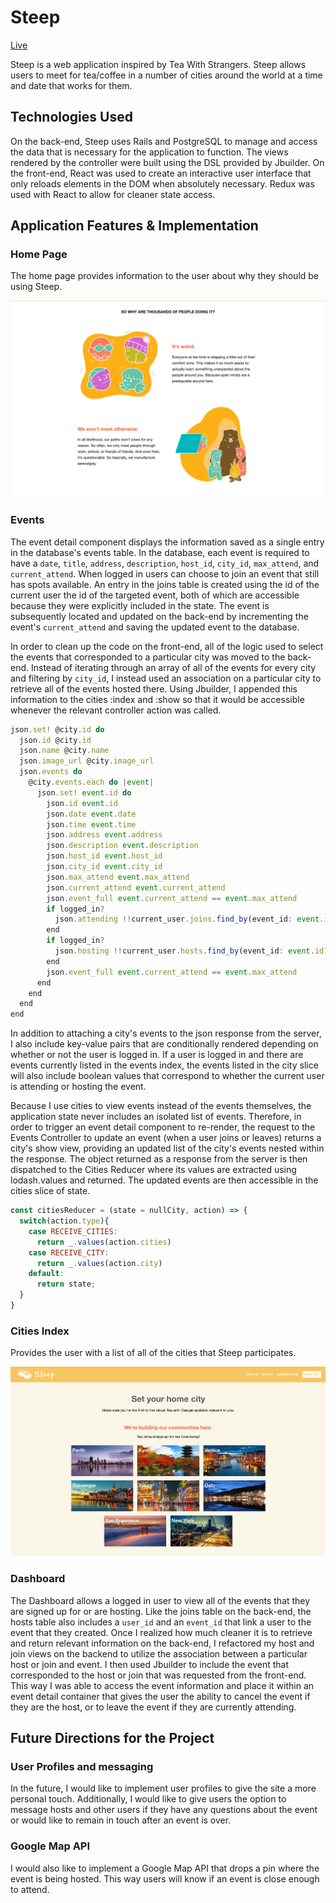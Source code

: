 # Steep
[Live](https://www.steepwithstrangers.com/)

Steep is a web application inspired by Tea With Strangers.  Steep allows users to meet for tea/coffee in a number of cities around the world at a time and date that works for them.

## Technologies Used
On the back-end, Steep uses Rails and PostgreSQL to manage and access the data that is necessary for the application to function.  The views rendered by the controller were built using the DSL provided by Jbuilder.  On the front-end, React was used to create an interactive user interface that only reloads elements in the DOM when absolutely necessary. Redux was used with React to allow for cleaner state access.

## Application Features & Implementation

### Home Page
The home page provides information to the user about why they should be using Steep.

![homepage](docs/wireframes/homepage.png)

### Events

The event detail component displays the information saved as a single entry in the database's events table.  In the database, each event is required to have a `date`, `title`, `address`, `description`, `host_id`, `city_id`, `max_attend`, and `current_attend`. When logged in users can choose to join an event that still has spots available.  An entry in the joins table is created using the id of the current user the id of the targeted event, both of which are accessible because they were explicitly included in the state. The event is subsequently located and updated on the back-end by incrementing the event's `current_attend` and saving the updated event to the database.

In order to clean up the code on the front-end, all of the logic used to select the events that corresponded to a particular city was moved to the back-end.  Instead of iterating through an array of all of the events for every city and filtering by `city_id`, I instead used an association on a particular city to retrieve all of the events hosted there.  Using Jbuilder, I appended this information to the cities :index and :show so that it would be accessible whenever the relevant controller action was called.

```javascript
json.set! @city.id do
  json.id @city.id
  json.name @city.name
  json.image_url @city.image_url
  json.events do
    @city.events.each do |event|
      json.set! event.id do
        json.id event.id
        json.date event.date
        json.time event.time
        json.address event.address
        json.description event.description
        json.host_id event.host_id
        json.city_id event.city_id
        json.max_attend event.max_attend
        json.current_attend event.current_attend
        json.event_full event.current_attend == event.max_attend
        if logged_in?
          json.attending !!current_user.joins.find_by(event_id: event.id)
        end
        if logged_in?
          json.hosting !!current_user.hosts.find_by(event_id: event.id)
        end
        json.event_full event.current_attend == event.max_attend
      end
    end
  end
end
```

In addition to attaching a city's events to the json response from the server, I also include key-value pairs that are conditionally rendered depending on whether or not the user is logged in.  If a user is logged in and there are events currently listed in the events index, the events listed in the city slice will also include boolean values that correspond to whether the current user is attending or hosting the event.

Because I use cities to view events instead of the events themselves, the application state never includes an isolated list of events.  Therefore, in order to trigger an event detail component to re-render, the request to the Events Controller to update an event (when a user joins or leaves) returns a city's show view, providing an updated list of the city's events nested within the response.  The object returned as a response from the server is then dispatched to the Cities Reducer where its values are extracted using lodash.values and returned.  The updated events are then accessible in the cities slice of state.


```javascript
const citiesReducer = (state = nullCity, action) => {
  switch(action.type){
    case RECEIVE_CITIES:
      return _.values(action.cities)
    case RECEIVE_CITY:
      return _.values(action.city)
    default:
      return state;
  }
}
```

### Cities Index
Provides the user with a list of all of the cities that Steep participates.

![image of home page](docs/wireframes/citiesIndex.png)

### Dashboard

The Dashboard allows a logged in user to view all of the events that they are signed up for or are hosting.  Like the joins table on the back-end, the hosts table also includes a `user_id` and an `event_id` that link a user to the event that they created.  Once I realized how much cleaner it is to retrieve and return relevant information on the back-end, I refactored my host and join views on the backend to utilize the association between a particular host or join and event.  I then used Jbuilder to include the event that corresponded to the host or join that was requested from the front-end.  This way I was able to access the event information and place it within an event detail container that gives the user the ability to cancel the event if they are the host, or to leave the event if they are currently attending.


## Future Directions for the Project
### User Profiles and messaging
In the future, I would like to implement user profiles to give the site a more personal touch.  Additionally, I would like to give users the option to message hosts and other users if they have any questions about the event or would like to remain in touch after an event is over.

### Google Map API
I would also like to implement a Google Map API that drops a pin where the event is being hosted.  This way users will know if an event is close enough to attend.
